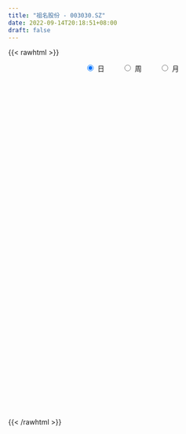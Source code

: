 ```yaml
---
title: "祖名股份 - 003030.SZ"
date: 2022-09-14T20:18:51+08:00
draft: false
---
```

{{< rawhtml >}}
    <div style="text-align: center">
        <label style="padding: 1rem;"><input style="margin-right: .5rem" type="radio" name="period" value="D" checked onclick="period_change(this)">日</label>
        <label style="padding: 1rem;"><input style="margin-right: .5rem" type="radio" name="period" value="W" onclick="period_change(this)">周</label>
        <label style="padding: 1rem;"><input style="margin-right: .5rem" type="radio" name="period" value="M" onclick="period_change(this)">月</label>
    </div>
    <div id="chart" style="height: 700px;"></div> 
    <script type="text/javascript">
        const D_v = [1905.05,777.65,762.63,1815.74,6513.55,37321.27,181066.95,186775.71,130087.99,106812.18,82296.38,96419.1,128971.92,89699.59,95836.26,87041.07,66635.35,59334.63,49364.73,72470.85,58319.28,47894.69,49046.91,52138.63,49751.36,37410.32,42901.42,29911.35,31630.8,26375.01,22960.64,46375.93,25525.35,15380.77,15233.95,24633.7,16300.33,10588.94,22119.98,18136.89,18012.27,12660.73,16641.91,13228.29,7951.63,8702.07,9241.07,28755.32,21868.09,14563.86,25548.3,21465.74,16484.18,10599.45,23566.7,18713.42,27643.2,21894.6,15230.07,23949.7,20732.15,12668.99,16300.72,26655.62,22429.65,20880.47,49439.08,42150.32,68330.19,28619.08,17167.9,15730.32,15570.22,8329.8,20266.58,7293.38,8904.3,7194.38,16621.0,14130.34,8325.66,6807.96,12758.67,18501.03,43959.55,23376.43,15890.35,16004.72,11497.89,10620.29,11155.03,15357.21,10483.51,10341.29,11374.29,11033.09,8786.98,16359.61,14301.09,6301.49,9210.34,4743.55,8518.93,5494.78,10648.55,6839.29,5694.32,5610.53,5686.0,4914.11,8994.58,11049.42,7055.29,8551.29,6024.22,5171.52,9322.13,5920.0,8711.94,8294.29,12162.65,8276.97,8373.71,19535.54,12387.31,13216.06,8591.61,5977.88,15421.49,6001.0,6028.42,8200.0,8193.31,12992.0,9605.0,8196.31,5503.03,5636.43,8786.94,5296.0,12500.06,6602.87,7375.7,8840.76,11302.0,8644.29,8309.89,5677.0,12593.5,8777.0,5071.87,6717.09,8492.35,13337.56,8529.29,5735.0,5231.0,5416.0,4399.0,6268.17,4702.29,3869.0,5340.89,11244.09,7545.49,12200.0,4565.67,9118.0,3482.29,5102.29,2890.58,6104.0,6758.29,3502.29,2833.29,8179.94,19903.87,9340.4,8779.8,5083.94,5929.09,7096.58,6532.29,34361.54,34166.09,18910.15,13583.12,11160.0,10030.23,11581.5,13885.12,11325.96,8009.38,15775.36,13560.23,7179.9,6629.9,9183.63,25947.63,19772.7,13522.74,12848.5,25677.09,12416.96,12831.02,7899.13,41111.82,19605.8,10973.29,11812.8,7529.0,9226.78,8930.0,6953.38,9534.33,20360.39,7688.6,8049.95,5501.08,4452.51,5682.29,6904.0,9346.04,6658.0,8722.8,5729.74,5589.0,10661.0,5816.0,5718.0,4426.38,3944.38,3333.36,3810.18,9273.54,6293.03,17742.54,25052.03,13951.0,7729.89,12069.89,13680.45,30439.45,24146.0,16967.0,15279.89,9023.0,20432.79,16675.79,25101.0,14960.39,16031.15,6454.54,11298.47,5054.6,5084.0,9961.47,4909.0,4932.09,4895.29,3321.56,2683.72,7023.25,5369.0,4236.0,2281.76,3777.38,17665.94,13870.38,6483.87,4885.29,6028.0,8232.09,9537.09,4785.0,4142.38,2861.0,2999.0,5198.0,7571.0,14454.6,9819.6,6618.0,5296.6,6022.0,3372.0,6194.09,3549.79,4128.04,3633.8,8313.04,5111.8,2932.0,2424.0,7003.0,6333.0,4886.0,4401.0,3148.0,3215.0,4029.89,4116.0,4311.0,6107.89,6225.0,4640.29,4362.0,5989.0,4677.0,11902.48,11999.38,8674.0,9458.29,13401.0,11492.92,9550.0,5072.29,4130.0,8655.68,6527.0,6086.18,3479.75,7779.09,4287.0,3957.74,5532.0,4334.0,5918.0,3974.0,3640.0,6950.0,10241.46,11695.46,6052.0,4703.29,3271.96,7567.0,6689.46,4542.0,4703.0,4362.0,15781.46,11357.75,5484.29,6124.0,7222.89,7986.32,4980.89,19155.83,9740.0,6293.0,4824.0,4769.6,7221.9,22921.82,22930.02,74085.27,159180.5,93286.8,69465.88,37725.38,26590.52,22264.72,17730.8,17134.0,10275.0,22103.26,10431.84,12001.78,14303.0,11990.0,14336.0,10717.8,13204.1,12582.8,9465.84,6122.8,7802.9,7645.0,6754.78,13120.09,11973.0,6001.29,7436.8,17465.7,9225.7,5470.9,6451.98,4769.0,5156.0,5674.8,22559.0,13934.0,10647.29,6224.09,5555.0,6990.98,7959.0,12152.49,49604.0,41110.78,57026.83,41347.65,25975.0,20902.0,15503.77,15150.0,15377.0,9407.0,46009.37,76432.77]
const D_histogram = [0.0,0.1397606838,0.3735155137,0.6683951609,1.0011977658,1.3565488738,1.7247346575,2.0215734968,1.8974225321,1.5307322022,1.2536710917,1.2212293994,1.0710789198,1.0350993019,1.002559955,1.0488170059,0.7982222738,0.5388098009,0.3596316264,-0.067008888,-0.4411648501,-0.5735430258,-0.6929134923,-0.6067556302,-0.5257364229,-0.5511806581,-0.6107697336,-0.683415248,-0.8054653404,-0.9068513679,-0.9240861752,-1.1223305044,-1.2972715137,-1.3235872747,-1.3219126242,-1.197022569,-1.1238047928,-1.0268151209,-0.8621483573,-0.8582884016,-0.8877329765,-0.8547132499,-0.8569916601,-0.8448600247,-0.7866689138,-0.6702336338,-0.5314408184,-0.3279014998,-0.0937028408,0.0563897265,0.1974619087,0.2905734572,0.2925595052,0.2743113624,0.3375241733,0.3711309294,0.4576020697,0.4867541614,0.4971256475,0.5310633186,0.459357847,0.3809469707,0.3054045092,0.3223540958,0.2354703346,0.065187566,0.1692218097,0.157917407,-0.0990304005,-0.3201106442,-0.3959862467,-0.471058655,-0.5578493485,-0.5919186586,-0.5023779558,-0.4282544716,-0.3737237412,-0.3507109377,-0.423803008,-0.4923456075,-0.4907801047,-0.447426564,-0.3197835519,-0.0176366107,0.1062239202,0.140959029,0.1578950321,0.1732762154,0.1577636805,0.1488682444,0.15190541,0.1874433283,0.1893696033,0.1901178137,0.2094385726,0.2363573594,0.222692598,0.2233665744,0.153349462,0.1170121097,0.0517304407,0.0073491952,0.0109247267,-0.0035169458,-0.0808168649,-0.1269083573,-0.1513717471,-0.1472499337,-0.1301973417,-0.0967026942,-0.0959194061,-0.1173759358,-0.1315961664,-0.1408736193,-0.1258239636,-0.1004959335,-0.1125821389,-0.12935974,-0.0815331001,-0.0612672884,0.0167442233,0.0578988883,0.1113154587,0.2236086727,0.2617474125,0.210606565,0.1446366497,0.0999423532,-0.0160936604,-0.0756374808,-0.0977556637,-0.1435353298,-0.1867405008,-0.2518067645,-0.3419065772,-0.364975105,-0.3490939926,-0.308198682,-0.1956304119,-0.1074117164,0.004561392,0.068107197,0.0710098816,0.140887769,0.1740935232,0.1885581664,0.1773246888,0.1744195578,0.1994635864,0.1521897635,0.1453209525,0.1287063637,0.0855010975,0.1259785293,0.1641671462,0.1902488015,0.1948158327,0.183938125,0.1750181289,0.1367614091,0.120101371,0.091412084,0.0717949292,0.095104808,0.1183547489,0.1783691654,0.1972474681,0.1786924266,0.1544710693,0.1001742322,0.0609153349,0.0374683413,-0.0030040972,-0.0430848028,-0.0500882033,-0.032049039,0.0410188513,0.0431837659,0.0115451587,0.0133200542,0.0397435437,0.0571661889,0.0455674797,0.1911433127,0.2727273773,0.2927116763,0.2525882008,0.2292866368,0.1751079789,0.1129516579,0.1062318871,0.0679984391,0.0354746426,-0.0939546197,-0.2388327149,-0.3118644287,-0.3212850913,-0.2851422224,-0.1514863566,-0.0565462159,0.0201286223,0.0525718751,0.0829126718,0.099945374,0.0768836637,0.0775884997,0.1887024538,0.2044960296,0.2051993438,0.1333985041,0.0968327151,0.0591588221,0.0041233613,-0.021904097,-0.0136575124,-0.1036688245,-0.1418214301,-0.1789701027,-0.1825017471,-0.1905270385,-0.1775395531,-0.1459142536,-0.0867016462,-0.050118506,-0.0167590631,0.0013820896,0.0064778669,0.0311949343,0.0279146622,0.0091090642,-0.0293114511,-0.0473128643,-0.0444445374,-0.0355644692,0.0028644351,0.0080151641,0.0679625198,0.1398126005,0.1627074331,0.1476034469,0.160192026,0.1852836845,0.2139216793,0.2415172739,0.1783940628,0.141722745,0.0881306028,0.1037607099,0.093437234,0.0761092391,0.0321514824,-0.062642303,-0.1044150253,-0.183279531,-0.2387208511,-0.2760305534,-0.3549121108,-0.3789630636,-0.4086423896,-0.3749064125,-0.3195677293,-0.2464797077,-0.1572400662,-0.1170798006,-0.1101581327,-0.0846145948,-0.0491835869,0.0455826338,0.1175841316,0.1527675842,0.1818269354,0.1674576373,0.1760174736,0.141301226,0.1096761451,0.0782055294,0.0578758744,0.0556737873,0.0520587211,0.0642214748,-0.0159805904,-0.0681477773,-0.1324002413,-0.1622669374,-0.153967737,-0.1690560973,-0.2263450066,-0.2197733142,-0.1953548074,-0.1599468918,-0.0712793698,-0.0220002967,0.0032485957,0.0172102566,0.0603404254,0.0759583559,0.0873801921,0.1049467387,0.113717429,0.1092361448,0.1181327306,0.0931972024,0.0360257508,0.0330401424,0.0526111967,0.0615619359,0.0721810157,0.0735519447,0.0880321048,0.1327435193,0.1573808342,0.1256662029,0.0287367228,-0.171699178,-0.3539984197,-0.4207547275,-0.4687065758,-0.4355579672,-0.3319004911,-0.2416955116,-0.1181513996,-0.0188468357,0.0320223235,0.0906367833,0.1214704759,0.1189586267,0.0998742191,0.0820242582,0.0522950899,0.0542119472,0.04829828,0.0261893349,0.0543792274,0.0493142676,0.0388751664,0.0402043507,0.0678936556,0.101564238,0.1095456208,0.1281990325,0.1216389524,0.1644362116,0.1334431464,0.1232524928,0.1167810318,0.1184573555,0.1242445123,0.1313835322,0.1546506009,0.1609271743,0.1482005009,0.1226159816,0.1034358391,0.1171193116,0.2563541344,0.4798006181,0.7585385824,0.8360586442,0.6576836789,0.4059042874,0.2122874133,0.0373499535,-0.0836090436,-0.1495258909,-0.2224576565,-0.2692907652,-0.302440494,-0.3213957756,-0.3399388857,-0.2977645541,-0.2631000767,-0.2177675489,-0.1765630364,-0.1345980565,-0.0978785876,-0.0948666623,-0.0918638129,-0.0849856305,-0.0924379233,-0.0986982845,-0.1087638473,-0.1268206549,-0.1129127106,-0.0756125457,-0.0866985474,-0.0807464163,-0.088493809,-0.0665675498,-0.0500144692,-0.0490701191,-0.0380632067,0.0164128995,0.0192984986,-0.0097089091,-0.0207874225,-0.0321256756,-0.0595517302,-0.0540063762,-0.0183901376,0.1478442433,0.2018250723,0.3021349933,0.34257309,0.2883390478,0.2056701467,0.1396761822,0.0828076708,0.0133913934,-0.029010531,0.0894837312,0.200938904]
const D_fast = [0.0,0.1747008547,0.501834563,0.9638130005,1.5469150469,2.2414033733,3.0407728214,3.8430050349,4.1932097032,4.2092024239,4.2455590863,4.5184247438,4.6360439942,4.8588392017,5.0769398436,5.3854011459,5.3343619823,5.2096519597,5.1203816917,4.6769889554,4.1925417807,3.9167778486,3.624179009,3.5586479636,3.5082330651,3.3449936654,3.1327121565,2.8892128302,2.5657964026,2.2376975331,1.989441182,1.5106142268,1.011355339,0.6541427593,0.3253392537,0.1509736667,-0.0567597553,-0.2164738636,-0.2673441893,-0.4780563341,-0.7294341531,-0.9100927389,-1.1266190641,-1.3257024349,-1.4641785524,-1.515301681,-1.5093690702,-1.3878051265,-1.1770321777,-1.0128421787,-0.8224045194,-0.6566496066,-0.5815236822,-0.5311939844,-0.3836001302,-0.2572106418,-0.056338984,0.094501648,0.229154546,0.3958580467,0.4389920368,0.4558179033,0.456626569,0.5541646795,0.526148502,0.3721626249,0.518502321,0.5466772701,0.2649718625,-0.0361360422,-0.2110082064,-0.4038452785,-0.6300983091,-0.8121472839,-0.8482010701,-0.8811412037,-0.9200414087,-0.9847063395,-1.1637491618,-1.3553781632,-1.4765076867,-1.5450107869,-1.4973136628,-1.1995758742,-1.0491593633,-0.9791844972,-0.9227747362,-0.864074499,-0.8401461138,-0.8118244887,-0.7708109706,-0.6884122203,-0.6391435445,-0.5908658806,-0.5191854786,-0.433177352,-0.3911689638,-0.3346533439,-0.3663330907,-0.3734174156,-0.4257664745,-0.4683104212,-0.462003708,-0.4773246169,-0.5748287522,-0.6526473339,-0.7149536606,-0.7476443306,-0.763141074,-0.7538221001,-0.7770186635,-0.8278191771,-0.8749384493,-0.919434307,-0.9358406422,-0.9356365955,-0.9758683356,-1.0249858717,-0.9975425069,-0.9925935173,-0.9103959497,-0.8547665626,-0.7735211276,-0.6053257454,-0.5017501525,-0.5002393587,-0.5300501115,-0.5497588198,-0.6698182485,-0.7482714391,-0.7948285379,-0.8764920365,-0.9663823327,-1.0944002875,-1.2699767445,-1.3842890485,-1.4556814343,-1.4918357942,-1.428175127,-1.3668093607,-1.2536959043,-1.1731233,-1.152468145,-1.0473683154,-0.9706391804,-0.9090349956,-0.875937301,-0.8352375425,-0.7603276173,-0.7695539994,-0.7400925722,-0.7245305701,-0.7463605619,-0.6743884978,-0.5951580943,-0.5215142387,-0.4682432493,-0.4331364258,-0.3983018897,-0.4023682572,-0.3890029525,-0.3948392186,-0.3965076411,-0.3494215602,-0.2965829321,-0.1919762242,-0.1237860545,-0.0976679893,-0.0832715794,-0.1125248585,-0.136554922,-0.1506348303,-0.1918582931,-0.2427101993,-0.2622356507,-0.2522087462,-0.168886143,-0.155925287,-0.1846776045,-0.1795726954,-0.14321332,-0.1114991276,-0.1117059668,0.0816556943,0.2314216033,0.3245838214,0.347607396,0.3816274913,0.3712258281,0.3373074216,0.3571456225,0.3359117842,0.3122566485,0.1593387313,-0.0452475427,-0.1962453637,-0.285987299,-0.3211299857,-0.2253457091,-0.1445421224,-0.0628351287,-0.017248907,0.0338200576,0.0758391033,0.0719983089,0.0921002699,0.2503898374,0.3173074206,0.3693105707,0.3308593571,0.3185017468,0.2956175594,0.2416129389,0.2101094563,0.2149416628,0.0990131446,0.0254051814,-0.0564860168,-0.1056430979,-0.1613001489,-0.1926975519,-0.1975508157,-0.16001362,-0.1359601062,-0.1067904291,-0.088303754,-0.08158851,-0.049072709,-0.0453743155,-0.0619026475,-0.1076510256,-0.1374806548,-0.1457234623,-0.1457345114,-0.1065894984,-0.0994349782,-0.0224969926,0.0843062382,0.1478779291,0.1696748046,0.2223113902,0.2937239699,0.3758423845,0.4638172976,0.4452926021,0.4440519706,0.4124924791,0.4540627637,0.4670985962,0.4687979112,0.4328780251,0.3224236639,0.2545471853,0.1298627968,0.014741264,-0.0915760767,-0.2591856618,-0.3779773805,-0.5098173039,-0.5698079299,-0.594361179,-0.5828930844,-0.5329634594,-0.522073144,-0.5426910092,-0.53830112,-0.5151660089,-0.4090041297,-0.307606599,-0.2342312504,-0.1597151653,-0.132220054,-0.0796558494,-0.0790467906,-0.0832528351,-0.0951720685,-0.1010327549,-0.0893163951,-0.0799167811,-0.0516986587,-0.1358958715,-0.2051000026,-0.302452527,-0.3728859575,-0.4030786913,-0.4604310759,-0.5743062369,-0.622677873,-0.6470980681,-0.6516768754,-0.5808291959,-0.537050197,-0.5109891557,-0.4927249306,-0.4345096554,-0.399902136,-0.3666352517,-0.3228320204,-0.2856319729,-0.2628042209,-0.2243744525,-0.2260106801,-0.274175694,-0.2689012668,-0.2361774133,-0.2118361901,-0.1831718564,-0.1634129413,-0.1269247549,-0.0490274606,0.0149550629,0.0146569823,-0.0750883171,-0.3184490124,-0.5892478591,-0.7611928488,-0.926321341,-1.0020622242,-0.9813798709,-0.9515987693,-0.8575925072,-0.7629996522,-0.7041249122,-0.6228512565,-0.561649945,-0.5344221374,-0.5285379903,-0.5258818866,-0.5425372824,-0.5270674383,-0.5209065355,-0.5364681469,-0.4946834476,-0.4874198404,-0.48814015,-0.4767598781,-0.4320971593,-0.3730355174,-0.3376677294,-0.2869645595,-0.2631149015,-0.1792085894,-0.1768408681,-0.1562183985,-0.1334946015,-0.1022039389,-0.0653556541,-0.0253707511,0.0365589678,0.0830673348,0.1073907866,0.1124602627,0.11913908,0.1621023803,0.3654257367,0.708822375,1.1771949848,1.4637297078,1.4497756622,1.2994723425,1.1589273218,0.9933273503,0.8514660923,0.7481677723,0.6196215926,0.5054657926,0.3967059402,0.2974017147,0.1938738832,0.1616070763,0.1304965345,0.1213871751,0.1184509285,0.1267663943,0.1390162163,0.118311476,0.0983483721,0.0839801469,0.0534183733,0.022483441,-0.0147730836,-0.0645350549,-0.0788552882,-0.0604582598,-0.0932188983,-0.1074533713,-0.1373242163,-0.1320398445,-0.1279903811,-0.1393135608,-0.1378224502,-0.079243119,-0.0715328953,-0.1029675303,-0.1192428993,-0.1386125713,-0.1809265585,-0.1888827985,-0.1578640943,0.0453313475,0.1497684446,0.3256121139,0.4516934831,0.4695442028,0.4382928384,0.4072179194,0.3710513257,0.3049828967,0.2553283396,0.3961935345,0.5578834333]
const D_slow = [0.0,0.0349401709,0.1283190494,0.2954178396,0.545717281,0.8848544995,1.3160381639,1.8214315381,2.2957871711,2.6784702216,2.9918879946,3.2971953444,3.5649650744,3.8237398998,4.0743798886,4.3365841401,4.5361397085,4.6708421587,4.7607500653,4.7439978433,4.6337066308,4.4903208744,4.3170925013,4.1654035937,4.033969488,3.8961743235,3.7434818901,3.5726280781,3.371261743,3.144548901,2.9135273572,2.6329447311,2.3086268527,1.977730034,1.647251878,1.3479962357,1.0670450375,0.8103412573,0.594804168,0.3802320676,0.1582988235,-0.055379489,-0.269627404,-0.4808424102,-0.6775096387,-0.8450680471,-0.9779282517,-1.0599036267,-1.0833293369,-1.0692319052,-1.0198664281,-0.9472230638,-0.8740831875,-0.8055053469,-0.7211243035,-0.6283415712,-0.5139410537,-0.3922525134,-0.2679711015,-0.1352052719,-0.0203658101,0.0748709325,0.1512220598,0.2318105838,0.2906781674,0.3069750589,0.3492805113,0.3887598631,0.364002263,0.2839746019,0.1849780403,0.0672133765,-0.0722489606,-0.2202286253,-0.3458231142,-0.4528867321,-0.5463176674,-0.6339954019,-0.7399461539,-0.8630325557,-0.9857275819,-1.0975842229,-1.1775301109,-1.1819392636,-1.1553832835,-1.1201435263,-1.0806697682,-1.0373507144,-0.9979097943,-0.9606927331,-0.9227163806,-0.8758555486,-0.8285131478,-0.7809836943,-0.7286240512,-0.6695347114,-0.6138615618,-0.5580199183,-0.5196825528,-0.4904295253,-0.4774969151,-0.4756596164,-0.4729284347,-0.4738076711,-0.4940118873,-0.5257389767,-0.5635819134,-0.6003943969,-0.6329437323,-0.6571194059,-0.6810992574,-0.7104432413,-0.7433422829,-0.7785606877,-0.8100166786,-0.835140662,-0.8632861967,-0.8956261317,-0.9160094068,-0.9313262289,-0.927140173,-0.9126654509,-0.8848365863,-0.8289344181,-0.763497565,-0.7108459237,-0.6746867613,-0.649701173,-0.6537245881,-0.6726339583,-0.6970728742,-0.7329567067,-0.7796418319,-0.842593523,-0.9280701673,-1.0193139435,-1.1065874417,-1.1836371122,-1.2325447152,-1.2593976443,-1.2582572963,-1.241230497,-1.2234780266,-1.1882560844,-1.1447327036,-1.097593162,-1.0532619898,-1.0096571003,-0.9597912037,-0.9217437629,-0.8854135247,-0.8532369338,-0.8318616594,-0.8003670271,-0.7593252405,-0.7117630402,-0.663059082,-0.6170745508,-0.5733200185,-0.5391296663,-0.5091043235,-0.4862513025,-0.4683025702,-0.4445263682,-0.414937681,-0.3703453897,-0.3210335226,-0.276360416,-0.2377426487,-0.2126990906,-0.1974702569,-0.1881031716,-0.1888541959,-0.1996253966,-0.2121474474,-0.2201597071,-0.2099049943,-0.1991090528,-0.1962227632,-0.1928927496,-0.1829568637,-0.1686653165,-0.1572734465,-0.1094876184,-0.041305774,0.0318721451,0.0950191952,0.1523408544,0.1961178492,0.2243557637,0.2509137354,0.2679133452,0.2767820058,0.2532933509,0.1935851722,0.115619065,0.0352977922,-0.0359877634,-0.0738593525,-0.0879959065,-0.0829637509,-0.0698207821,-0.0490926142,-0.0241062707,-0.0048853548,0.0145117702,0.0616873836,0.112811391,0.1641112269,0.197460853,0.2216690317,0.2364587373,0.2374895776,0.2320135533,0.2285991752,0.2026819691,0.1672266116,0.1224840859,0.0768586491,0.0292268895,-0.0151579988,-0.0516365622,-0.0733119737,-0.0858416002,-0.090031366,-0.0896858436,-0.0880663769,-0.0802676433,-0.0732889777,-0.0710117117,-0.0783395745,-0.0901677905,-0.1012789249,-0.1101700422,-0.1094539334,-0.1074501424,-0.0904595124,-0.0555063623,-0.014829504,0.0220713577,0.0621193642,0.1084402853,0.1619207052,0.2223000236,0.2668985393,0.3023292256,0.3243618763,0.3503020538,0.3736613623,0.3926886721,0.4007265427,0.3850659669,0.3589622106,0.3131423278,0.2534621151,0.1844544767,0.095726449,0.0009856831,-0.1011749143,-0.1949015174,-0.2747934497,-0.3364133767,-0.3757233932,-0.4049933434,-0.4325328765,-0.4536865252,-0.465982422,-0.4545867635,-0.4251907306,-0.3869988346,-0.3415421007,-0.2996776914,-0.255673323,-0.2203480165,-0.1929289802,-0.1733775979,-0.1589086293,-0.1449901824,-0.1319755022,-0.1159201335,-0.1199152811,-0.1369522254,-0.1700522857,-0.2106190201,-0.2491109543,-0.2913749786,-0.3479612303,-0.4029045588,-0.4517432607,-0.4917299836,-0.5095498261,-0.5150499003,-0.5142377513,-0.5099351872,-0.4948500808,-0.4758604919,-0.4540154438,-0.4277787592,-0.3993494019,-0.3720403657,-0.3425071831,-0.3192078825,-0.3102014448,-0.3019414092,-0.28878861,-0.273398126,-0.2553528721,-0.2369648859,-0.2149568597,-0.1817709799,-0.1424257714,-0.1110092206,-0.1038250399,-0.1467498344,-0.2352494394,-0.3404381212,-0.4576147652,-0.566504257,-0.6494793798,-0.7099032577,-0.7394411076,-0.7441528165,-0.7361472356,-0.7134880398,-0.6831204208,-0.6533807642,-0.6284122094,-0.6079061448,-0.5948323724,-0.5812793855,-0.5692048155,-0.5626574818,-0.549062675,-0.5367341081,-0.5270153164,-0.5169642288,-0.4999908149,-0.4745997554,-0.4472133502,-0.415163592,-0.3847538539,-0.343644801,-0.3102840144,-0.2794708913,-0.2502756333,-0.2206612944,-0.1896001663,-0.1567542833,-0.1180916331,-0.0778598395,-0.0408097143,-0.0101557189,0.0157032409,0.0449830688,0.1090716024,0.2290217569,0.4186564025,0.6276710635,0.7920919833,0.8935680551,0.9466399084,0.9559773968,0.9350751359,0.8976936632,0.8420792491,0.7747565578,0.6991464343,0.6187974904,0.5338127689,0.4593716304,0.3935966112,0.339154724,0.2950139649,0.2613644508,0.2368948039,0.2131781383,0.1902121851,0.1689657774,0.1458562966,0.1211817255,0.0939907637,0.0622856,0.0340574223,0.0151542859,-0.0065203509,-0.026706955,-0.0488304073,-0.0654722947,-0.077975912,-0.0902434418,-0.0997592434,-0.0956560186,-0.0908313939,-0.0932586212,-0.0984554768,-0.1064868957,-0.1213748282,-0.1348764223,-0.1394739567,-0.1025128959,-0.0520566278,0.0234771206,0.1091203931,0.181205155,0.2326226917,0.2675417372,0.2882436549,0.2915915033,0.2843388705,0.3067098033,0.3569445293]
const D_data = [['2021-01-06', 18.22, 21.86, 18.22, 21.86],['2021-01-07', 24.05, 24.05, 24.05, 24.05],['2021-01-08', 26.46, 26.46, 26.46, 26.46],['2021-01-11', 29.11, 29.11, 29.11, 29.11],['2021-01-12', 32.02, 32.02, 32.02, 32.02],['2021-01-13', 35.22, 35.22, 35.22, 35.22],['2021-01-14', 38.28, 38.74, 36.28, 38.74],['2021-01-15', 38.0, 41.38, 36.31, 42.61],['2021-01-18', 39.7, 38.44, 37.25, 40.3],['2021-01-19', 37.5, 35.8, 35.6, 39.45],['2021-01-20', 35.25, 36.7, 34.0, 37.34],['2021-01-21', 36.31, 40.37, 36.12, 40.37],['2021-01-22', 41.54, 39.81, 39.73, 44.37],['2021-01-25', 40.58, 42.11, 39.81, 42.99],['2021-01-26', 41.5, 43.35, 41.5, 45.82],['2021-01-27', 42.33, 45.8, 41.44, 46.84],['2021-01-28', 44.9, 42.9, 42.77, 46.25],['2021-01-29', 43.01, 42.6, 41.27, 44.3],['2021-02-01', 42.21, 43.45, 41.33, 44.04],['2021-02-02', 43.03, 39.5, 39.11, 43.4],['2021-02-03', 38.93, 38.45, 37.8, 39.82],['2021-02-04', 38.51, 40.35, 38.5, 40.73],['2021-02-05', 39.92, 39.95, 39.28, 41.88],['2021-02-08', 39.01, 42.52, 38.71, 42.66],['2021-02-09', 42.01, 43.04, 41.71, 44.5],['2021-02-10', 43.03, 41.99, 41.55, 43.72],['2021-02-18', 41.72, 41.41, 39.99, 42.48],['2021-02-19', 41.05, 40.89, 39.85, 41.98],['2021-02-22', 40.48, 39.64, 39.08, 40.48],['2021-02-23', 39.25, 39.07, 38.31, 39.99],['2021-02-24', 39.09, 39.5, 38.86, 39.67],['2021-02-25', 39.51, 36.22, 36.08, 39.52],['2021-02-26', 35.58, 34.88, 34.56, 35.88],['2021-03-01', 34.88, 35.45, 34.53, 35.48],['2021-03-02', 35.46, 34.93, 34.32, 35.8],['2021-03-03', 34.96, 36.02, 34.5, 36.7],['2021-03-04', 35.9, 35.15, 34.85, 35.9],['2021-03-05', 34.8, 35.18, 34.65, 35.56],['2021-03-08', 35.45, 36.08, 35.19, 36.4],['2021-03-09', 35.94, 33.9, 33.08, 35.95],['2021-03-10', 34.2, 32.75, 32.5, 34.45],['2021-03-11', 32.75, 32.85, 32.67, 33.48],['2021-03-12', 32.81, 31.78, 31.76, 32.82],['2021-03-15', 31.6, 31.25, 30.85, 32.15],['2021-03-16', 31.39, 31.28, 30.84, 31.56],['2021-03-17', 31.3, 31.79, 30.9, 31.86],['2021-03-18', 31.58, 32.15, 31.51, 32.3],['2021-03-19', 31.84, 33.4, 31.32, 35.37],['2021-03-22', 33.4, 34.65, 33.04, 34.82],['2021-03-23', 34.36, 34.47, 33.82, 34.9],['2021-03-24', 34.01, 35.1, 33.88, 35.75],['2021-03-25', 34.6, 35.19, 34.12, 35.8],['2021-03-26', 34.62, 34.41, 34.31, 35.0],['2021-03-29', 34.18, 34.22, 34.15, 34.91],['2021-03-30', 34.15, 35.5, 34.05, 36.1],['2021-03-31', 35.45, 35.58, 34.91, 36.09],['2021-04-01', 35.56, 36.82, 35.08, 37.24],['2021-04-02', 36.79, 36.73, 36.43, 37.61],['2021-04-06', 36.58, 36.95, 36.03, 37.18],['2021-04-07', 37.1, 37.75, 36.53, 37.98],['2021-04-08', 37.94, 36.71, 36.61, 38.3],['2021-04-09', 36.4, 36.56, 36.28, 37.2],['2021-04-12', 36.65, 36.47, 36.08, 37.7],['2021-04-13', 36.18, 37.75, 35.2, 37.75],['2021-04-14', 37.5, 36.52, 36.01, 37.59],['2021-04-15', 36.18, 34.94, 34.83, 36.56],['2021-04-16', 35.0, 38.34, 34.81, 38.43],['2021-04-19', 37.93, 37.33, 36.55, 38.29],['2021-04-20', 33.82, 33.6, 33.6, 34.98],['2021-04-21', 33.19, 32.63, 32.48, 33.58],['2021-04-22', 32.56, 33.39, 32.48, 33.47],['2021-04-23', 32.98, 32.66, 32.48, 33.31],['2021-04-26', 32.51, 31.66, 31.66, 32.57],['2021-04-27', 31.8, 31.51, 31.2, 31.86],['2021-04-28', 31.5, 32.73, 31.5, 32.98],['2021-04-29', 32.52, 32.55, 32.26, 32.93],['2021-04-30', 32.55, 32.26, 31.9, 32.89],['2021-05-06', 32.26, 31.7, 31.7, 32.47],['2021-05-07', 31.72, 29.95, 29.9, 32.0],['2021-05-10', 30.18, 29.14, 28.82, 30.47],['2021-05-11', 28.97, 29.31, 28.7, 29.55],['2021-05-12', 28.98, 29.43, 28.83, 29.5],['2021-05-13', 29.35, 30.48, 29.03, 30.56],['2021-05-14', 32.75, 33.53, 32.75, 33.53],['2021-05-17', 34.95, 32.32, 31.39, 34.95],['2021-05-18', 32.25, 31.57, 31.1, 32.67],['2021-05-19', 31.28, 31.45, 30.98, 32.05],['2021-05-20', 31.45, 31.5, 31.0, 32.73],['2021-05-21', 31.53, 31.1, 31.08, 32.2],['2021-05-24', 31.0, 31.1, 30.68, 31.44],['2021-05-25', 31.46, 31.22, 31.0, 31.46],['2021-05-26', 31.05, 31.74, 31.05, 32.47],['2021-05-27', 31.5, 31.45, 31.35, 31.96],['2021-05-28', 31.5, 31.48, 30.9, 31.53],['2021-05-31', 31.45, 31.82, 31.14, 31.98],['2021-06-01', 31.61, 32.12, 31.61, 32.41],['2021-06-02', 32.0, 31.74, 31.5, 32.01],['2021-06-03', 31.8, 31.98, 31.64, 32.79],['2021-06-04', 31.63, 30.98, 30.98, 31.86],['2021-06-07', 30.9, 31.15, 30.65, 31.21],['2021-06-08', 31.15, 30.51, 30.32, 31.28],['2021-06-09', 30.51, 30.43, 30.34, 30.68],['2021-06-10', 30.31, 30.86, 30.3, 31.15],['2021-06-11', 31.16, 30.54, 30.5, 31.16],['2021-06-15', 30.8, 29.4, 29.25, 30.8],['2021-06-16', 29.38, 29.3, 29.22, 30.28],['2021-06-17', 29.33, 29.19, 29.05, 29.56],['2021-06-18', 29.19, 29.29, 29.01, 29.38],['2021-06-21', 29.2, 29.31, 29.02, 29.72],['2021-06-22', 29.3, 29.47, 29.15, 29.63],['2021-06-23', 29.47, 28.98, 28.84, 29.54],['2021-06-24', 28.82, 28.46, 28.2, 28.98],['2021-06-25', 28.46, 28.25, 28.07, 28.46],['2021-06-28', 28.25, 28.03, 28.03, 28.41],['2021-06-29', 28.16, 28.13, 27.98, 28.3],['2021-06-30', 28.14, 28.16, 28.11, 28.6],['2021-07-01', 28.12, 27.52, 27.3, 28.12],['2021-07-02', 27.48, 27.16, 27.04, 27.8],['2021-07-05', 27.78, 27.84, 27.59, 28.56],['2021-07-06', 27.6, 27.49, 27.0, 27.68],['2021-07-07', 27.49, 28.33, 27.47, 28.75],['2021-07-08', 28.32, 28.09, 28.0, 28.54],['2021-07-09', 28.26, 28.44, 28.06, 28.9],['2021-07-12', 28.98, 29.64, 28.33, 30.01],['2021-07-13', 29.65, 29.2, 28.88, 29.73],['2021-07-14', 29.2, 28.13, 28.13, 29.2],['2021-07-15', 28.16, 27.67, 27.5, 28.48],['2021-07-16', 27.97, 27.64, 27.61, 28.1],['2021-07-19', 27.6, 26.25, 26.1, 27.87],['2021-07-20', 26.42, 26.35, 26.17, 26.51],['2021-07-21', 26.35, 26.43, 26.2, 26.6],['2021-07-22', 26.17, 25.75, 25.71, 26.36],['2021-07-23', 25.9, 25.3, 25.2, 25.9],['2021-07-26', 25.01, 24.44, 23.88, 25.14],['2021-07-27', 24.39, 23.34, 23.34, 24.59],['2021-07-28', 23.36, 23.45, 22.72, 23.75],['2021-07-29', 23.48, 23.48, 23.33, 23.84],['2021-07-30', 23.48, 23.52, 23.03, 23.64],['2021-08-02', 23.58, 24.46, 23.33, 24.55],['2021-08-03', 24.26, 24.4, 24.01, 24.66],['2021-08-04', 24.48, 25.02, 24.32, 25.6],['2021-08-05', 24.83, 24.74, 24.57, 25.16],['2021-08-06', 24.86, 24.04, 24.0, 24.86],['2021-08-09', 24.04, 24.99, 24.01, 25.14],['2021-08-10', 24.94, 24.77, 24.63, 25.06],['2021-08-11', 24.68, 24.65, 24.4, 24.99],['2021-08-12', 24.59, 24.33, 24.12, 24.78],['2021-08-13', 24.36, 24.39, 24.18, 24.7],['2021-08-16', 24.33, 24.81, 24.16, 24.88],['2021-08-17', 24.79, 23.85, 23.81, 24.79],['2021-08-18', 23.91, 24.2, 23.7, 24.32],['2021-08-19', 24.47, 24.0, 23.8, 24.48],['2021-08-20', 23.87, 23.47, 23.03, 23.92],['2021-08-23', 23.44, 24.48, 23.38, 24.95],['2021-08-24', 24.39, 24.67, 24.2, 24.89],['2021-08-25', 24.76, 24.73, 24.51, 25.25],['2021-08-26', 24.7, 24.6, 24.55, 24.92],['2021-08-27', 24.6, 24.45, 24.33, 24.85],['2021-08-30', 24.46, 24.48, 24.24, 24.75],['2021-08-31', 24.38, 24.03, 23.72, 24.43],['2021-09-01', 23.9, 24.18, 23.73, 24.33],['2021-09-02', 24.16, 23.92, 23.85, 24.25],['2021-09-03', 23.9, 23.9, 23.78, 24.2],['2021-09-06', 23.91, 24.45, 23.75, 24.46],['2021-09-07', 24.44, 24.6, 24.36, 24.97],['2021-09-08', 24.55, 25.35, 24.55, 25.45],['2021-09-09', 25.35, 25.15, 25.01, 25.35],['2021-09-10', 25.52, 24.79, 24.72, 25.57],['2021-09-13', 24.69, 24.7, 24.6, 24.89],['2021-09-14', 24.96, 24.18, 24.13, 24.98],['2021-09-15', 24.17, 24.15, 24.02, 24.21],['2021-09-16', 24.12, 24.19, 24.02, 24.59],['2021-09-17', 24.2, 23.79, 23.56, 24.21],['2021-09-22', 23.75, 23.53, 23.42, 23.75],['2021-09-23', 23.48, 23.75, 23.48, 23.8],['2021-09-24', 23.76, 24.03, 23.76, 24.52],['2021-09-27', 23.98, 24.94, 23.0, 25.65],['2021-09-28', 24.85, 24.26, 23.98, 24.85],['2021-09-29', 23.99, 23.75, 23.7, 24.68],['2021-09-30', 23.8, 24.07, 23.8, 24.29],['2021-10-08', 24.07, 24.45, 24.0, 24.63],['2021-10-11', 24.45, 24.47, 24.4, 24.95],['2021-10-12', 24.47, 24.14, 23.78, 24.7],['2021-10-13', 24.18, 26.55, 23.98, 26.55],['2021-10-14', 26.6, 26.54, 25.69, 26.69],['2021-10-15', 26.05, 26.27, 25.88, 26.69],['2021-10-18', 26.07, 25.69, 25.09, 26.21],['2021-10-19', 25.69, 25.94, 25.51, 26.08],['2021-10-20', 25.8, 25.53, 25.36, 26.06],['2021-10-21', 25.5, 25.26, 24.96, 25.69],['2021-10-22', 25.08, 25.89, 25.02, 25.97],['2021-10-25', 25.81, 25.48, 25.18, 26.3],['2021-10-26', 25.3, 25.44, 25.1, 25.5],['2021-10-27', 25.4, 23.8, 23.55, 25.42],['2021-10-28', 23.3, 22.76, 22.56, 23.32],['2021-10-29', 22.75, 22.87, 22.27, 22.97],['2021-11-01', 22.65, 23.2, 22.65, 23.2],['2021-11-02', 23.01, 23.6, 23.01, 23.92],['2021-11-03', 23.55, 25.1, 23.21, 25.96],['2021-11-04', 24.5, 25.14, 24.5, 25.61],['2021-11-05', 25.29, 25.35, 25.0, 25.58],['2021-11-08', 25.38, 25.11, 24.51, 25.38],['2021-11-09', 26.45, 25.3, 25.28, 26.45],['2021-11-10', 25.98, 25.33, 25.24, 25.98],['2021-11-11', 25.33, 24.88, 24.88, 25.47],['2021-11-12', 25.07, 25.18, 24.85, 25.25],['2021-11-15', 25.19, 26.98, 25.19, 27.27],['2021-11-16', 26.48, 26.3, 26.26, 26.95],['2021-11-17', 26.28, 26.34, 25.98, 26.5],['2021-11-18', 26.26, 25.4, 25.38, 26.34],['2021-11-19', 25.48, 25.67, 25.25, 25.75],['2021-11-22', 25.65, 25.55, 25.23, 25.85],['2021-11-23', 25.54, 25.14, 25.09, 25.74],['2021-11-24', 25.15, 25.31, 25.1, 25.45],['2021-11-25', 25.2, 25.71, 25.11, 25.73],['2021-11-26', 25.71, 24.24, 24.11, 25.71],['2021-11-29', 24.23, 24.47, 23.66, 24.48],['2021-11-30', 24.47, 24.17, 23.92, 24.6],['2021-12-01', 24.07, 24.35, 24.0, 24.48],['2021-12-02', 24.34, 24.12, 24.07, 24.47],['2021-12-03', 24.12, 24.25, 23.77, 24.32],['2021-12-06', 24.26, 24.47, 24.15, 24.56],['2021-12-07', 24.6, 24.96, 24.31, 24.99],['2021-12-08', 25.03, 24.87, 24.48, 25.06],['2021-12-09', 24.97, 24.98, 24.66, 25.24],['2021-12-10', 24.98, 24.91, 24.77, 25.25],['2021-12-13', 24.95, 24.8, 24.68, 25.13],['2021-12-14', 24.68, 25.13, 24.67, 25.48],['2021-12-15', 25.05, 24.85, 24.85, 25.29],['2021-12-16', 24.77, 24.6, 24.42, 24.85],['2021-12-17', 24.54, 24.18, 24.12, 24.54],['2021-12-20', 24.18, 24.24, 24.1, 24.59],['2021-12-21', 24.25, 24.41, 24.25, 24.5],['2021-12-22', 24.45, 24.47, 24.33, 24.62],['2021-12-23', 24.5, 24.94, 24.5, 25.19],['2021-12-24', 24.8, 24.63, 24.37, 25.03],['2021-12-27', 24.62, 25.51, 24.62, 25.68],['2021-12-28', 25.4, 26.09, 25.32, 26.7],['2021-12-29', 26.09, 25.85, 25.52, 26.21],['2021-12-30', 25.83, 25.52, 25.52, 26.0],['2021-12-31', 25.51, 25.99, 25.2, 26.15],['2022-01-04', 25.84, 26.4, 25.7, 26.48],['2022-01-05', 26.25, 26.77, 26.14, 27.88],['2022-01-06', 26.48, 27.12, 26.32, 27.67],['2022-01-07', 27.09, 26.09, 26.05, 27.38],['2022-01-10', 26.0, 26.32, 25.57, 26.85],['2022-01-11', 26.62, 26.0, 25.97, 26.64],['2022-01-12', 26.1, 26.89, 26.0, 27.0],['2022-01-13', 26.96, 26.71, 26.63, 27.08],['2022-01-14', 26.6, 26.67, 26.58, 28.08],['2022-01-17', 26.57, 26.27, 26.14, 26.8],['2022-01-18', 26.16, 25.3, 25.25, 26.39],['2022-01-19', 25.4, 25.58, 25.22, 25.65],['2022-01-20', 25.98, 24.72, 24.52, 25.98],['2022-01-21', 24.53, 24.52, 24.48, 24.86],['2022-01-24', 24.52, 24.32, 24.25, 24.69],['2022-01-25', 24.5, 23.25, 23.15, 24.5],['2022-01-26', 23.26, 23.37, 22.91, 23.48],['2022-01-27', 23.36, 22.83, 22.8, 23.5],['2022-01-28', 22.87, 23.3, 22.8, 23.51],['2022-02-07', 23.56, 23.5, 23.28, 23.77],['2022-02-08', 23.5, 23.8, 23.3, 23.85],['2022-02-09', 23.82, 24.23, 23.73, 24.38],['2022-02-10', 24.0, 23.8, 23.58, 24.31],['2022-02-11', 23.8, 23.36, 23.35, 23.82],['2022-02-14', 23.55, 23.54, 23.41, 23.77],['2022-02-15', 23.87, 23.71, 23.41, 24.05],['2022-02-16', 23.8, 24.74, 23.5, 24.95],['2022-02-17', 24.49, 24.91, 24.49, 25.18],['2022-02-18', 24.83, 24.79, 24.49, 24.9],['2022-02-21', 24.79, 24.97, 24.65, 24.98],['2022-02-22', 24.9, 24.56, 24.3, 24.9],['2022-02-23', 25.25, 24.93, 24.8, 25.6],['2022-02-24', 24.98, 24.41, 24.2, 25.3],['2022-02-25', 24.67, 24.34, 24.3, 24.85],['2022-02-28', 24.25, 24.22, 23.83, 24.35],['2022-03-01', 24.21, 24.25, 24.15, 24.44],['2022-03-02', 24.27, 24.44, 24.04, 24.55],['2022-03-03', 24.79, 24.43, 24.26, 24.97],['2022-03-04', 24.8, 24.68, 24.49, 25.1],['2022-03-07', 25.0, 23.34, 23.06, 25.0],['2022-03-08', 23.67, 23.28, 22.62, 23.95],['2022-03-09', 23.31, 22.71, 22.05, 23.42],['2022-03-10', 22.88, 22.74, 22.66, 23.25],['2022-03-11', 22.73, 23.0, 22.23, 23.11],['2022-03-14', 22.95, 22.52, 22.5, 22.95],['2022-03-15', 22.41, 21.59, 21.5, 22.74],['2022-03-16', 22.0, 22.02, 21.48, 22.18],['2022-03-17', 22.45, 22.1, 22.01, 22.49],['2022-03-18', 22.3, 22.19, 21.9, 22.48],['2022-03-21', 22.35, 23.03, 22.35, 23.45],['2022-03-22', 22.79, 22.8, 22.56, 23.05],['2022-03-23', 22.59, 22.62, 22.55, 22.81],['2022-03-24', 22.6, 22.52, 22.31, 22.7],['2022-03-25', 22.53, 23.0, 22.45, 23.18],['2022-03-28', 23.08, 22.8, 22.65, 23.4],['2022-03-29', 22.93, 22.82, 22.55, 23.3],['2022-03-30', 22.98, 22.99, 22.65, 23.08],['2022-03-31', 23.11, 22.98, 22.79, 23.11],['2022-04-01', 22.81, 22.86, 22.79, 23.24],['2022-04-06', 22.8, 23.08, 22.75, 23.29],['2022-04-07', 23.15, 22.65, 22.51, 23.15],['2022-04-08', 22.51, 22.03, 22.01, 22.77],['2022-04-11', 21.73, 22.53, 21.69, 22.98],['2022-04-12', 22.5, 22.85, 21.76, 22.89],['2022-04-13', 22.76, 22.8, 22.25, 23.11],['2022-04-14', 22.6, 22.89, 22.28, 22.98],['2022-04-15', 22.98, 22.83, 22.75, 23.26],['2022-04-18', 22.84, 23.07, 22.71, 23.1],['2022-04-19', 22.93, 23.67, 22.93, 23.97],['2022-04-20', 23.12, 23.7, 23.11, 24.11],['2022-04-21', 23.5, 23.07, 22.98, 23.85],['2022-04-22', 22.92, 21.95, 21.91, 23.18],['2022-04-25', 21.58, 19.77, 19.76, 21.58],['2022-04-26', 19.6, 18.72, 18.72, 19.8],['2022-04-27', 18.49, 19.14, 18.03, 19.2],['2022-04-28', 19.23, 18.65, 18.48, 19.23],['2022-04-29', 18.69, 19.19, 18.52, 19.3],['2022-05-05', 18.95, 20.05, 18.95, 20.56],['2022-05-06', 19.7, 20.08, 19.61, 20.5],['2022-05-09', 20.08, 20.83, 20.07, 20.94],['2022-05-10', 20.9, 20.97, 20.65, 21.1],['2022-05-11', 21.17, 20.67, 20.66, 21.29],['2022-05-12', 20.6, 21.01, 20.6, 21.12],['2022-05-13', 21.2, 20.89, 20.78, 21.37],['2022-05-16', 21.17, 20.55, 20.47, 21.3],['2022-05-17', 20.6, 20.28, 20.22, 20.8],['2022-05-18', 20.2, 20.18, 20.04, 20.49],['2022-05-19', 20.01, 19.87, 19.8, 20.27],['2022-05-20', 19.87, 20.15, 19.7, 20.36],['2022-05-23', 20.28, 20.0, 19.89, 20.4],['2022-05-24', 20.04, 19.67, 19.48, 20.35],['2022-05-25', 20.0, 20.27, 19.66, 20.82],['2022-05-26', 20.25, 19.88, 19.65, 20.25],['2022-05-27', 20.1, 19.73, 19.62, 20.1],['2022-05-30', 19.87, 19.81, 19.7, 20.08],['2022-05-31', 19.97, 20.19, 19.6, 20.34],['2022-06-01', 20.18, 20.43, 20.05, 20.6],['2022-06-02', 20.44, 20.24, 20.12, 20.88],['2022-06-06', 20.46, 20.48, 20.11, 20.69],['2022-06-07', 20.55, 20.24, 20.2, 20.72],['2022-06-08', 20.33, 21.02, 20.06, 21.2],['2022-06-09', 21.02, 20.2, 20.13, 21.02],['2022-06-10', 20.18, 20.41, 19.85, 20.56],['2022-06-13', 20.3, 20.47, 20.22, 20.65],['2022-06-14', 20.34, 20.62, 20.21, 20.62],['2022-06-15', 20.63, 20.76, 20.6, 21.08],['2022-06-16', 20.85, 20.89, 20.77, 21.04],['2022-06-17', 21.44, 21.27, 21.13, 22.96],['2022-06-20', 21.4, 21.25, 21.03, 21.7],['2022-06-21', 21.15, 21.11, 20.84, 21.35],['2022-06-22', 21.24, 20.95, 20.93, 21.28],['2022-06-23', 20.95, 21.0, 20.81, 21.12],['2022-06-24', 21.01, 21.49, 20.91, 21.5],['2022-06-27', 21.54, 23.64, 21.41, 23.64],['2022-06-28', 25.02, 26.0, 25.02, 26.0],['2022-06-29', 27.28, 28.6, 27.02, 28.6],['2022-06-30', 30.7, 27.76, 27.01, 31.46],['2022-07-01', 25.6, 24.98, 24.98, 26.29],['2022-07-04', 24.15, 23.44, 23.3, 24.4],['2022-07-05', 23.25, 23.34, 22.92, 23.55],['2022-07-06', 23.2, 22.81, 22.6, 23.36],['2022-07-07', 22.98, 22.8, 22.76, 23.26],['2022-07-08', 22.85, 23.02, 22.67, 23.15],['2022-07-11', 23.09, 22.53, 22.39, 23.12],['2022-07-12', 22.6, 22.45, 22.39, 22.74],['2022-07-13', 22.04, 22.28, 21.4, 22.72],['2022-07-14', 22.31, 22.16, 22.1, 22.48],['2022-07-15', 22.16, 21.88, 21.69, 22.22],['2022-07-18', 22.21, 22.52, 22.02, 22.73],['2022-07-19', 22.52, 22.47, 22.32, 22.72],['2022-07-20', 22.6, 22.68, 22.48, 23.14],['2022-07-21', 22.78, 22.75, 22.45, 22.99],['2022-07-22', 22.75, 22.9, 22.59, 23.3],['2022-07-25', 22.9, 22.99, 22.6, 23.2],['2022-07-26', 23.15, 22.63, 22.48, 23.17],['2022-07-27', 22.73, 22.6, 22.54, 22.87],['2022-07-28', 22.76, 22.63, 22.61, 23.04],['2022-07-29', 22.59, 22.4, 22.28, 22.68],['2022-08-01', 22.52, 22.32, 22.1, 22.58],['2022-08-02', 22.32, 22.16, 21.54, 22.38],['2022-08-03', 22.34, 21.9, 21.65, 22.8],['2022-08-04', 22.2, 22.2, 21.65, 22.2],['2022-08-05', 22.3, 22.56, 21.85, 22.8],['2022-08-08', 22.7, 21.96, 21.75, 22.7],['2022-08-09', 21.86, 22.09, 21.65, 22.15],['2022-08-10', 22.18, 21.84, 21.8, 22.18],['2022-08-11', 21.89, 22.18, 21.78, 22.18],['2022-08-12', 22.29, 22.16, 22.01, 22.29],['2022-08-15', 22.16, 21.96, 21.75, 22.16],['2022-08-16', 22.18, 22.07, 21.85, 22.3],['2022-08-17', 22.13, 22.77, 22.02, 23.3],['2022-08-18', 22.44, 22.28, 22.19, 22.69],['2022-08-19', 22.15, 21.8, 21.8, 22.36],['2022-08-22', 21.78, 21.89, 21.63, 21.96],['2022-08-23', 21.83, 21.79, 21.7, 22.0],['2022-08-24', 21.88, 21.43, 21.35, 21.88],['2022-08-25', 21.65, 21.72, 21.01, 21.87],['2022-08-26', 21.8, 22.16, 21.66, 22.5],['2022-08-29', 22.22, 24.38, 22.16, 24.38],['2022-08-30', 24.38, 23.7, 23.68, 24.56],['2022-08-31', 23.72, 24.9, 23.36, 25.68],['2022-09-01', 24.52, 24.8, 23.75, 24.9],['2022-09-02', 24.42, 23.85, 23.62, 24.5],['2022-09-05', 23.85, 23.35, 22.93, 23.85],['2022-09-06', 23.35, 23.33, 23.0, 23.74],['2022-09-07', 23.1, 23.24, 23.01, 23.66],['2022-09-08', 23.66, 22.82, 22.76, 23.66],['2022-09-09', 22.82, 22.89, 22.6, 23.09],['2022-09-13', 23.1, 25.18, 23.09, 25.18],['2022-09-14', 24.95, 25.88, 24.55, 26.4]]
const W_v = [3445.33,413493.22,544587.5700000001,398546.9,277096.46,139300.31,72812.77,152867.73,82137.69,87571.78,67878.38,99930.17,102417.37,72580.91,135705.54,171997.81,60364.28,23815.38,60523.66,110728.94,57957.33,61855.06,34269.09,28792.69,37699.4,34989.16,45819.56,59708.4,43844.22,41932.77,40561.57,42773.94,41651.81,38248.85,24579.35,44673.25,24337.45,14515.52,43108.01,5929.09,101066.65,60239.97,55850.83,75056.6,71672.7,91032.71,55004.88,31374.43,37360.58,32210.38,26654.49,76545.35,85232.9,86512.47,53799.15,29781.85,22633.53,44079.33,33467.47,22771.38,42210.8,20877.72,25783.84,21983.0,12456.89,27324.18,46711.15,43646.21,15182.68,25589.76,23398.0,39642.21,22070.42,41688.5,45469.93,32848.5,372404.41,173777.3,71945.88,64550.9,43619.34,45285.96,43383.28,57971.09,38881.56,215064.26,76339.77,122442.14]
const W_histogram = [0.0,0.9521595442,1.396677027,1.7747736642,1.7402053923,1.7441374393,1.5676319093,0.9703666338,0.5411647308,0.0024423867,-0.256325427,-0.3644026857,-0.2879327483,-0.2580506101,-0.133902679,-0.4329533956,-0.6436360398,-0.9083117171,-0.814998179,-0.8838821999,-0.8694753125,-0.8577963645,-0.8426553144,-0.8759097304,-0.9223561508,-0.9757249128,-0.8771630479,-0.8192822942,-0.8863457696,-0.9904482362,-0.9632707428,-0.863887717,-0.8035369429,-0.6477295308,-0.5364241483,-0.3657265329,-0.2865330874,-0.1890571642,-0.0975646204,0.007301842,0.2069343379,0.3146287765,0.1898569666,0.2764849887,0.3213261716,0.3790128151,0.3183329539,0.27781609,0.2929092455,0.2526923235,0.2546452605,0.3404207579,0.3930519747,0.451886617,0.3362730737,0.1759634333,0.0773283948,0.1097743661,0.1024510974,0.120767585,0.02500746,-0.0817694013,-0.0862829357,-0.0868933153,-0.1288614166,-0.0902352061,-0.1101269031,-0.2853799417,-0.315238494,-0.2567882851,-0.2443840185,-0.2405120557,-0.1822923473,-0.1143430227,0.0004374198,0.0977094176,0.3873693636,0.4337407345,0.3765345774,0.394394829,0.3604672327,0.3371566379,0.2852162137,0.2199566112,0.1952172143,0.2816045307,0.2633567094,0.4319617207]
const W_fast = [0.0,1.1901994302,1.9838861698,2.805676223,3.2061592993,3.646125706,3.8615281534,3.5068545363,3.212943816,2.6748320686,2.3519828981,2.152804968,2.1572917183,2.122661204,2.2133334653,1.8060443998,1.4344527457,0.9426991392,0.8322631325,0.5424085617,0.3394466208,0.1366764778,-0.0588463007,-0.3110781493,-0.5881136074,-0.8854135976,-1.0061424947,-1.1530823145,-1.4417322324,-1.793446758,-2.0070869503,-2.1236758537,-2.2642093153,-2.2703342859,-2.2931349405,-2.2138689583,-2.2063087847,-2.1560971526,-2.0889957639,-1.9823038409,-1.7309377606,-1.5445861278,-1.6218936961,-1.4661444268,-1.340971701,-1.1885318538,-1.1696284765,-1.1406913179,-1.0523708511,-1.0294146921,-0.96380044,-0.7929197532,-0.6420255426,-0.4702192462,-0.501764521,-0.6180833031,-0.6973862429,-0.6374966801,-0.6192071744,-0.5706987905,-0.6602070505,-0.7874262622,-0.8135105305,-0.8358442389,-0.9100276943,-0.8939602854,-0.9413837082,-1.1879817322,-1.296649908,-1.3023967703,-1.3510885084,-1.4073445596,-1.394697938,-1.3553343691,-1.2404445715,-1.1187452194,-0.7322429324,-0.5774363779,-0.5405088907,-0.4240499319,-0.3678607199,-0.3068821553,-0.287518526,-0.2977889757,-0.2737240691,-0.11693562,-0.069344264,0.2072511775]
const W_slow = [0.0,0.238039886,0.5872091428,1.0309025588,1.4659539069,1.9019882667,2.2938962441,2.5364879025,2.6717790852,2.6723896819,2.6083083251,2.5172076537,2.4452244666,2.3807118141,2.3472361444,2.2389977954,2.0780887855,1.8510108562,1.6472613115,1.4262907615,1.2089219334,0.9944728423,0.7838090137,0.5648315811,0.3342425434,0.0903113152,-0.1289794468,-0.3338000203,-0.5553864627,-0.8029985218,-1.0438162075,-1.2597881367,-1.4606723725,-1.6226047551,-1.7567107922,-1.8481424254,-1.9197756973,-1.9670399884,-1.9914311435,-1.9896056829,-1.9378720985,-1.8592149044,-1.8117506627,-1.7426294155,-1.6622978726,-1.5675446689,-1.4879614304,-1.4185074079,-1.3452800965,-1.2821070156,-1.2184457005,-1.1333405111,-1.0350775174,-0.9221058631,-0.8380375947,-0.7940467364,-0.7747146377,-0.7472710462,-0.7216582718,-0.6914663756,-0.6852145105,-0.7056568609,-0.7272275948,-0.7489509236,-0.7811662778,-0.8037250793,-0.8312568051,-0.9026017905,-0.981411414,-1.0456084853,-1.1067044899,-1.1668325038,-1.2124055907,-1.2409913463,-1.2408819914,-1.216454637,-1.1196122961,-1.0111771124,-0.9170434681,-0.8184447609,-0.7283279527,-0.6440387932,-0.5727347398,-0.517745587,-0.4689412834,-0.3985401507,-0.3327009734,-0.2247105432]
const W_data = [['2021-01-08', 18.22, 26.46, 18.22, 26.46],['2021-01-15', 29.11, 41.38, 29.11, 42.61],['2021-01-22', 39.7, 39.81, 34.0, 44.37],['2021-01-29', 40.58, 42.6, 39.81, 46.84],['2021-02-05', 42.21, 39.95, 37.8, 44.04],['2021-02-10', 39.01, 41.99, 38.71, 44.5],['2021-02-19', 41.72, 40.89, 39.85, 42.48],['2021-02-26', 40.48, 34.88, 34.56, 40.48],['2021-03-05', 34.88, 35.18, 34.32, 36.7],['2021-03-12', 35.45, 31.78, 31.76, 36.4],['2021-03-19', 31.6, 33.4, 30.84, 35.37],['2021-03-26', 33.4, 34.41, 33.04, 35.8],['2021-04-02', 34.18, 36.73, 34.05, 37.61],['2021-04-09', 36.58, 36.56, 36.03, 38.3],['2021-04-16', 36.65, 38.34, 34.81, 38.43],['2021-04-23', 37.93, 32.66, 32.48, 38.29],['2021-04-30', 32.51, 32.26, 31.2, 32.98],['2021-05-07', 32.26, 29.95, 29.9, 32.47],['2021-05-14', 30.18, 33.53, 28.7, 33.53],['2021-05-21', 34.95, 31.1, 30.98, 34.95],['2021-05-28', 31.0, 31.48, 30.68, 32.47],['2021-06-04', 31.45, 30.98, 30.98, 32.79],['2021-06-11', 30.9, 30.54, 30.3, 31.28],['2021-06-18', 30.8, 29.29, 29.01, 30.8],['2021-06-25', 29.2, 28.25, 28.07, 29.72],['2021-07-02', 28.25, 27.16, 27.04, 28.6],['2021-07-09', 27.78, 28.44, 27.0, 28.9],['2021-07-16', 28.98, 27.64, 27.5, 30.01],['2021-07-23', 27.6, 25.3, 25.2, 27.87],['2021-07-30', 25.01, 23.52, 22.72, 25.14],['2021-08-06', 23.58, 24.04, 23.33, 25.6],['2021-08-13', 24.04, 24.39, 24.01, 25.14],['2021-08-20', 24.33, 23.47, 23.03, 24.88],['2021-08-27', 23.44, 24.45, 23.38, 25.25],['2021-09-03', 24.46, 23.9, 23.72, 24.75],['2021-09-10', 23.91, 24.79, 23.75, 25.57],['2021-09-17', 24.69, 23.79, 23.56, 24.98],['2021-09-24', 23.75, 24.03, 23.42, 24.52],['2021-09-30', 23.98, 24.07, 23.0, 25.65],['2021-10-08', 24.07, 24.45, 24.0, 24.63],['2021-10-15', 24.45, 26.27, 23.78, 26.69],['2021-10-22', 26.07, 25.89, 24.96, 26.21],['2021-10-29', 25.81, 22.87, 22.27, 26.3],['2021-11-05', 22.65, 25.35, 22.65, 25.96],['2021-11-12', 25.38, 25.18, 24.51, 26.45],['2021-11-19', 25.19, 25.67, 25.19, 27.27],['2021-11-26', 25.65, 24.24, 24.11, 25.85],['2021-12-03', 24.23, 24.25, 23.66, 24.6],['2021-12-10', 24.26, 24.91, 24.15, 25.25],['2021-12-17', 24.95, 24.18, 24.12, 25.48],['2021-12-24', 24.18, 24.63, 24.1, 25.19],['2021-12-31', 24.62, 25.99, 24.62, 26.7],['2022-01-07', 25.84, 26.09, 25.7, 27.88],['2022-01-14', 26.0, 26.67, 25.57, 28.08],['2022-01-21', 26.57, 24.52, 24.48, 26.8],['2022-01-28', 24.52, 23.3, 22.8, 24.69],['2022-02-11', 23.56, 23.36, 23.28, 24.38],['2022-02-18', 23.55, 24.79, 23.41, 25.18],['2022-02-25', 24.79, 24.34, 24.2, 25.6],['2022-03-04', 24.25, 24.68, 23.83, 25.1],['2022-03-11', 25.0, 23.0, 22.05, 25.0],['2022-03-18', 22.95, 22.19, 21.48, 22.95],['2022-03-25', 22.35, 23.0, 22.31, 23.45],['2022-04-01', 23.08, 22.86, 22.55, 23.4],['2022-04-08', 22.8, 22.03, 22.01, 23.29],['2022-04-15', 21.73, 22.83, 21.69, 23.26],['2022-04-22', 22.84, 21.95, 21.91, 24.11],['2022-04-29', 21.58, 19.19, 18.03, 21.58],['2022-05-06', 18.95, 20.08, 18.95, 20.56],['2022-05-13', 20.08, 20.89, 20.07, 21.37],['2022-05-20', 21.17, 20.15, 19.7, 21.3],['2022-05-27', 20.28, 19.73, 19.48, 20.82],['2022-06-02', 19.87, 20.24, 19.6, 20.88],['2022-06-10', 20.46, 20.41, 19.85, 21.2],['2022-06-17', 20.3, 21.27, 20.21, 22.96],['2022-06-24', 21.4, 21.49, 20.81, 21.7],['2022-07-01', 21.54, 24.98, 21.41, 31.46],['2022-07-08', 24.15, 23.02, 22.6, 24.4],['2022-07-15', 23.09, 21.88, 21.4, 23.12],['2022-07-22', 22.21, 22.9, 22.02, 23.3],['2022-07-29', 22.9, 22.4, 22.28, 23.2],['2022-08-05', 22.52, 22.56, 21.54, 22.8],['2022-08-12', 22.7, 22.16, 21.65, 22.7],['2022-08-19', 22.16, 21.8, 21.75, 23.3],['2022-08-26', 21.78, 22.16, 21.01, 22.5],['2022-09-02', 22.22, 23.85, 22.16, 25.68],['2022-09-09', 23.85, 22.89, 22.6, 23.85],['2022-09-16', 23.1, 25.88, 23.09, 26.4]]
const M_v = [1360073.02,642077.27,390397.59,490186.34,264399.6,170988.98,206547.08,173903.34,140546.41,223086.54,308505.44,188406.68,255326.37,104322.71,126269.36,133353.43,114651.61,410356.0,447180.22,333263.5,266104.56]
const M_histogram = [0.0,-0.4926723647,-0.7298478941,-1.0493333614,-1.2174746322,-1.484660056,-1.8590756045,-1.9481752582,-1.8793277018,-1.789941532,-1.5287441295,-1.1368816721,-0.9688894477,-0.7174311168,-0.5630506919,-0.6390614309,-0.5483491197,0.0626385301,0.1423905415,0.386275915,0.6223687758]
const M_fast = [0.0,-0.6158404558,-1.0354779588,-1.6172967664,-2.0898066953,-2.728157133,-3.5673415827,-4.143485051,-4.5444694201,-4.9025686332,-5.0235572631,-4.9159152237,-4.9901453612,-4.9180448096,-4.9044270576,-5.1402031544,-5.1865781231,-4.5599308407,-4.4445811939,-4.1041268417,-3.7124417869]
const M_slow = [0.0,-0.1231680912,-0.3056300647,-0.567963405,-0.8723320631,-1.2434970771,-1.7082659782,-2.1953097928,-2.6651417182,-3.1126271012,-3.4948131336,-3.7790335516,-4.0212559135,-4.2006136927,-4.3413763657,-4.5011417234,-4.6382290034,-4.6225693708,-4.5869717355,-4.4904027567,-4.3348105627]
const M_data = [['2021-01-29', 18.22, 42.6, 18.22, 46.84],['2021-02-26', 42.21, 34.88, 34.56, 44.5],['2021-03-31', 34.88, 35.58, 30.84, 36.7],['2021-04-30', 35.56, 32.26, 31.2, 38.43],['2021-05-31', 32.26, 31.82, 28.7, 34.95],['2021-06-30', 31.61, 28.16, 27.98, 32.79],['2021-07-30', 28.12, 23.52, 22.72, 30.01],['2021-08-31', 23.58, 24.03, 23.03, 25.6],['2021-09-30', 23.9, 24.07, 23.0, 25.65],['2021-10-29', 24.07, 22.87, 22.27, 26.69],['2021-11-30', 22.65, 24.17, 22.65, 27.27],['2021-12-31', 24.07, 25.99, 23.77, 26.7],['2022-01-28', 25.84, 23.3, 22.8, 28.08],['2022-02-28', 23.56, 24.22, 23.28, 25.6],['2022-03-31', 24.21, 22.98, 21.48, 25.1],['2022-04-29', 22.81, 19.19, 18.03, 24.11],['2022-05-31', 18.95, 20.19, 18.95, 21.37],['2022-06-30', 20.18, 27.76, 19.85, 31.46],['2022-07-29', 25.6, 22.4, 21.4, 26.29],['2022-08-31', 22.52, 24.9, 21.01, 25.68],['2022-09-30', 24.52, 25.88, 22.6, 26.4]]
        const D_a = [null,null,null,null,null,null,null,null,null,null,null,null,null,null,null,46.84,null,null,null,null,37.8,null,null,null,44.5,null,null,null,null,null,null,null,null,null,34.32,null,null,null,36.4,null,null,null,null,null,30.84,null,null,null,null,null,null,null,null,null,null,null,null,null,null,null,38.3,null,null,null,null,null,null,null,null,null,null,null,null,null,null,null,null,null,null,null,28.7,null,null,null,null,null,null,32.73,null,null,null,null,null,30.9,null,null,null,32.79,null,null,null,null,null,null,null,null,null,null,null,null,null,null,null,null,null,null,null,null,null,27.0,null,null,null,30.01,null,null,null,null,null,null,null,null,null,null,null,22.72,null,null,null,null,25.6,null,null,null,null,null,null,null,null,null,null,null,23.03,null,null,null,null,null,null,null,null,null,null,null,null,null,null,25.57,null,null,null,null,null,23.42,null,null,null,null,null,null,null,null,null,null,26.69,null,null,null,null,null,null,null,null,null,null,22.27,null,null,null,null,null,null,null,null,null,null,27.27,null,null,null,null,null,null,null,null,null,23.66,null,null,null,null,null,null,null,null,null,null,null,25.29,null,null,null,null,null,null,24.37,null,null,null,null,null,null,null,null,null,null,null,null,null,28.08,null,null,null,null,null,null,null,null,22.8,null,null,null,null,null,null,null,null,null,null,null,null,null,25.6,null,null,null,null,null,null,null,null,null,null,null,null,null,null,21.48,null,null,null,null,null,null,null,23.4,null,null,null,null,null,null,null,21.69,null,null,null,null,null,null,24.11,null,null,null,null,18.03,null,null,null,null,null,null,null,null,21.37,null,null,null,null,null,null,19.48,null,null,null,null,null,null,null,null,null,21.2,null,null,null,20.21,null,null,null,null,null,null,null,null,null,null,null,31.46,null,null,null,null,null,null,null,null,21.4,null,null,null,null,null,null,23.3,null,null,null,null,null,null,21.54,null,null,null,null,null,null,null,null,null,null,23.3,null,null,null,null,null,21.01,null,null,null,null,null,null,null,null,null,null,null,null,null]
const W_a = [null,null,null,46.84,null,null,null,null,null,null,null,null,null,null,null,null,null,null,null,null,null,null,null,null,null,null,null,null,null,22.72,null,null,null,null,null,null,null,null,null,null,null,null,null,null,null,27.27,null,null,null,null,null,null,null,null,null,null,null,null,null,null,null,21.48,null,null,null,null,24.11,null,null,null,null,19.48,null,null,null,null,31.46,null,null,null,null,null,null,null,21.01,null,null,null]
const M_a = [null,null,null,null,null,null,null,null,null,null,null,null,null,null,null,18.03,null,null,null,null,null]
        const D_b = [[{ coord: ['2021-01-27', 44.5] }, { coord: ['2021-03-02', 37.8] }],[{ coord: ['2021-03-02', 36.4] }, { coord: ['2021-04-08', 34.32] }],[{ coord: ['2021-05-11', 32.73] }, { coord: ['2021-06-03', 30.9] }],[{ coord: ['2021-07-28', 25.57] }, { coord: ['2022-04-20', 23.03] }],[{ coord: ['2022-04-27', 21.2] }, { coord: ['2022-06-14', 19.48] }],[{ coord: ['2022-06-30', 23.3] }, { coord: ['2022-08-17', 21.54] }]]
const W_b = [[{ coord: ['2021-01-29', 27.27] }, { coord: ['2022-07-01', 22.72] }]]
const M_b = []
    </script>
{{< /rawhtml >}}